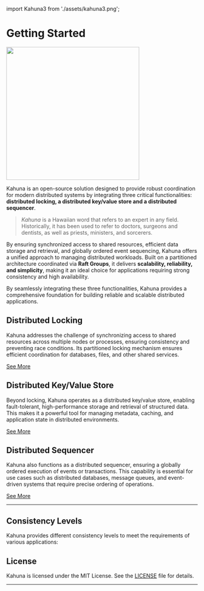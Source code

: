 import Kahuna3 from './assets/kahuna3.png';

# Getting Started

<div style={{textAlign: 'center'}}>
<img src={Kahuna3} height="350" />
</div>

Kahuna is an open-source solution designed to provide robust coordination for modern 
distributed systems by integrating three critical functionalities: 
**distributed locking, a distributed key/value store and a distributed sequencer**. 

> _Kahuna_ is a Hawaiian word that refers to an expert in any field. Historically, it has been used to refer to doctors, surgeons and dentists, as well as priests, ministers, and sorcerers.

By ensuring synchronized access to shared resources, efficient data storage and retrieval, 
and globally ordered event sequencing, Kahuna offers a unified approach 
to managing distributed workloads. Built on a partitioned architecture coordinated via **Raft Groups**, 
it delivers **scalability, reliability, and simplicity**, making it an ideal choice for 
applications requiring strong consistency and high availability.

By seamlessly integrating these three functionalities, Kahuna provides a comprehensive 
foundation for building reliable and scalable distributed applications.

## Distributed Locking
Kahuna addresses the challenge of synchronizing access to shared resources across multiple 
nodes or processes, ensuring consistency and preventing race conditions. Its partitioned locking 
mechanism ensures efficient coordination for databases, files, and other shared services.

[See More](distributed-locks)

## Distributed Key/Value Store
Beyond locking, Kahuna operates as a distributed key/value store, enabling fault-tolerant, 
high-performance storage and retrieval of structured data. This makes it a powerful tool 
for managing metadata, caching, and application state in distributed environments.

[See More](distributed-keyvalue-store)

## Distributed Sequencer
Kahuna also functions as a distributed sequencer, ensuring a globally ordered execution 
of events or transactions. This capability is essential for use cases such as distributed 
databases, message queues, and event-driven systems that require precise ordering of 
operations.

[See More](distributed-sequencer)

---

## Consistency Levels

Kahuna provides different consistency levels to meet the requirements of various applications:

## License

Kahuna is licensed under the MIT License. See the [LICENSE](https://github.com/kahunakv/kahuna/blob/main/LICENSE) file for details.

---


